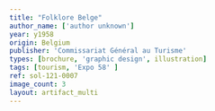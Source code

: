 ```yaml
---
title: "Folklore Belge"
author_name: ['author unknown']
year: y1958
origin: Belgium
publisher: 'Commissariat Général au Turisme'
types: [brochure, 'graphic design', illustration]
tags: [tourism, 'Expo 58' ]
ref: sol-121-0007
image_count: 3
layout: artifact_multi
---
```

